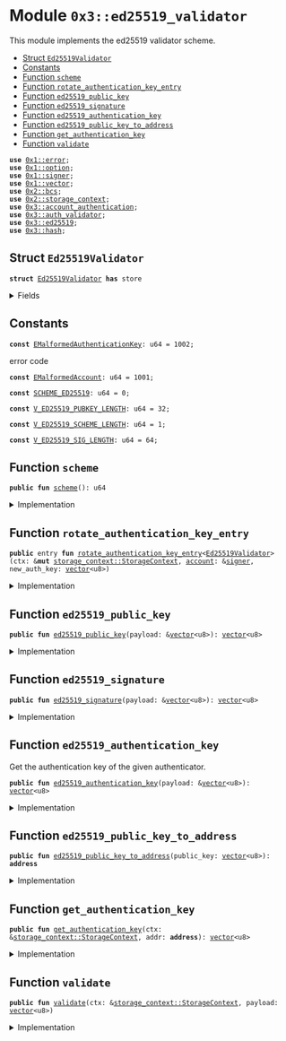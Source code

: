 
<a name="0x3_ed25519_validator"></a>

# Module `0x3::ed25519_validator`

This module implements the ed25519 validator scheme.


-  [Struct `Ed25519Validator`](#0x3_ed25519_validator_Ed25519Validator)
-  [Constants](#@Constants_0)
-  [Function `scheme`](#0x3_ed25519_validator_scheme)
-  [Function `rotate_authentication_key_entry`](#0x3_ed25519_validator_rotate_authentication_key_entry)
-  [Function `ed25519_public_key`](#0x3_ed25519_validator_ed25519_public_key)
-  [Function `ed25519_signature`](#0x3_ed25519_validator_ed25519_signature)
-  [Function `ed25519_authentication_key`](#0x3_ed25519_validator_ed25519_authentication_key)
-  [Function `ed25519_public_key_to_address`](#0x3_ed25519_validator_ed25519_public_key_to_address)
-  [Function `get_authentication_key`](#0x3_ed25519_validator_get_authentication_key)
-  [Function `validate`](#0x3_ed25519_validator_validate)


<pre><code><b>use</b> <a href="">0x1::error</a>;
<b>use</b> <a href="">0x1::option</a>;
<b>use</b> <a href="">0x1::signer</a>;
<b>use</b> <a href="">0x1::vector</a>;
<b>use</b> <a href="">0x2::bcs</a>;
<b>use</b> <a href="">0x2::storage_context</a>;
<b>use</b> <a href="account_authentication.md#0x3_account_authentication">0x3::account_authentication</a>;
<b>use</b> <a href="auth_validator.md#0x3_auth_validator">0x3::auth_validator</a>;
<b>use</b> <a href="ed25519.md#0x3_ed25519">0x3::ed25519</a>;
<b>use</b> <a href="hash.md#0x3_hash">0x3::hash</a>;
</code></pre>



<a name="0x3_ed25519_validator_Ed25519Validator"></a>

## Struct `Ed25519Validator`



<pre><code><b>struct</b> <a href="ed25519_validator.md#0x3_ed25519_validator_Ed25519Validator">Ed25519Validator</a> <b>has</b> store
</code></pre>



<details>
<summary>Fields</summary>


<dl>
<dt>
<code>dummy_field: bool</code>
</dt>
<dd>

</dd>
</dl>


</details>

<a name="@Constants_0"></a>

## Constants


<a name="0x3_ed25519_validator_EMalformedAuthenticationKey"></a>



<pre><code><b>const</b> <a href="ed25519_validator.md#0x3_ed25519_validator_EMalformedAuthenticationKey">EMalformedAuthenticationKey</a>: u64 = 1002;
</code></pre>



<a name="0x3_ed25519_validator_EMalformedAccount"></a>

error code


<pre><code><b>const</b> <a href="ed25519_validator.md#0x3_ed25519_validator_EMalformedAccount">EMalformedAccount</a>: u64 = 1001;
</code></pre>



<a name="0x3_ed25519_validator_SCHEME_ED25519"></a>



<pre><code><b>const</b> <a href="ed25519_validator.md#0x3_ed25519_validator_SCHEME_ED25519">SCHEME_ED25519</a>: u64 = 0;
</code></pre>



<a name="0x3_ed25519_validator_V_ED25519_PUBKEY_LENGTH"></a>



<pre><code><b>const</b> <a href="ed25519_validator.md#0x3_ed25519_validator_V_ED25519_PUBKEY_LENGTH">V_ED25519_PUBKEY_LENGTH</a>: u64 = 32;
</code></pre>



<a name="0x3_ed25519_validator_V_ED25519_SCHEME_LENGTH"></a>



<pre><code><b>const</b> <a href="ed25519_validator.md#0x3_ed25519_validator_V_ED25519_SCHEME_LENGTH">V_ED25519_SCHEME_LENGTH</a>: u64 = 1;
</code></pre>



<a name="0x3_ed25519_validator_V_ED25519_SIG_LENGTH"></a>



<pre><code><b>const</b> <a href="ed25519_validator.md#0x3_ed25519_validator_V_ED25519_SIG_LENGTH">V_ED25519_SIG_LENGTH</a>: u64 = 64;
</code></pre>



<a name="0x3_ed25519_validator_scheme"></a>

## Function `scheme`



<pre><code><b>public</b> <b>fun</b> <a href="ed25519_validator.md#0x3_ed25519_validator_scheme">scheme</a>(): u64
</code></pre>



<details>
<summary>Implementation</summary>


<pre><code><b>public</b> <b>fun</b> <a href="ed25519_validator.md#0x3_ed25519_validator_scheme">scheme</a>(): u64 {
   <a href="ed25519_validator.md#0x3_ed25519_validator_SCHEME_ED25519">SCHEME_ED25519</a>
}
</code></pre>



</details>

<a name="0x3_ed25519_validator_rotate_authentication_key_entry"></a>

## Function `rotate_authentication_key_entry`



<pre><code><b>public</b> entry <b>fun</b> <a href="ed25519_validator.md#0x3_ed25519_validator_rotate_authentication_key_entry">rotate_authentication_key_entry</a>&lt;<a href="ed25519_validator.md#0x3_ed25519_validator_Ed25519Validator">Ed25519Validator</a>&gt;(ctx: &<b>mut</b> <a href="_StorageContext">storage_context::StorageContext</a>, <a href="account.md#0x3_account">account</a>: &<a href="">signer</a>, new_auth_key: <a href="">vector</a>&lt;u8&gt;)
</code></pre>



<details>
<summary>Implementation</summary>


<pre><code><b>public</b> entry <b>fun</b> <a href="ed25519_validator.md#0x3_ed25519_validator_rotate_authentication_key_entry">rotate_authentication_key_entry</a>&lt;<a href="ed25519_validator.md#0x3_ed25519_validator_Ed25519Validator">Ed25519Validator</a>&gt;(ctx: &<b>mut</b> StorageContext, <a href="account.md#0x3_account">account</a>: &<a href="">signer</a>, new_auth_key: <a href="">vector</a>&lt;u8&gt;) {
   // compare newly passed auth key <b>with</b> <b>public</b> key length <b>to</b> ensure it's compatible
   <b>assert</b>!(
      <a href="_length">vector::length</a>(&new_auth_key) == <a href="ed25519_validator.md#0x3_ed25519_validator_V_ED25519_PUBKEY_LENGTH">V_ED25519_PUBKEY_LENGTH</a>,
      <a href="_invalid_argument">error::invalid_argument</a>(<a href="ed25519_validator.md#0x3_ed25519_validator_EMalformedAuthenticationKey">EMalformedAuthenticationKey</a>)
   );

   // ensure that the <a href="ed25519.md#0x3_ed25519">ed25519</a> auth key <b>to</b> <b>address</b> matched <b>with</b> the <a href="ed25519.md#0x3_ed25519">ed25519</a> <a href="account.md#0x3_account">account</a> <b>address</b>
   <b>let</b> account_addr = <a href="_address_of">signer::address_of</a>(<a href="account.md#0x3_account">account</a>);
   <b>let</b> ed25519_addr = <a href="ed25519_validator.md#0x3_ed25519_validator_ed25519_public_key_to_address">ed25519_public_key_to_address</a>(new_auth_key);
   <b>assert</b>!(
      account_addr == ed25519_addr,
      <a href="_invalid_argument">error::invalid_argument</a>(<a href="ed25519_validator.md#0x3_ed25519_validator_EMalformedAccount">EMalformedAccount</a>)
   );

   // rotate the auth key by calling rotate_authentication_key
   <a href="account_authentication.md#0x3_account_authentication_rotate_authentication_key">account_authentication::rotate_authentication_key</a>&lt;<a href="ed25519_validator.md#0x3_ed25519_validator_Ed25519Validator">Ed25519Validator</a>&gt;(ctx, <a href="account.md#0x3_account">account</a>, new_auth_key);
}
</code></pre>



</details>

<a name="0x3_ed25519_validator_ed25519_public_key"></a>

## Function `ed25519_public_key`



<pre><code><b>public</b> <b>fun</b> <a href="ed25519_validator.md#0x3_ed25519_validator_ed25519_public_key">ed25519_public_key</a>(payload: &<a href="">vector</a>&lt;u8&gt;): <a href="">vector</a>&lt;u8&gt;
</code></pre>



<details>
<summary>Implementation</summary>


<pre><code><b>public</b> <b>fun</b> <a href="ed25519_validator.md#0x3_ed25519_validator_ed25519_public_key">ed25519_public_key</a>(payload: &<a href="">vector</a>&lt;u8&gt;): <a href="">vector</a>&lt;u8&gt; {
   <b>let</b> public_key = <a href="_empty">vector::empty</a>&lt;u8&gt;();
   <b>let</b> i = <a href="ed25519_validator.md#0x3_ed25519_validator_V_ED25519_SCHEME_LENGTH">V_ED25519_SCHEME_LENGTH</a> + <a href="ed25519_validator.md#0x3_ed25519_validator_V_ED25519_SIG_LENGTH">V_ED25519_SIG_LENGTH</a>;
   <b>while</b> (i &lt; <a href="ed25519_validator.md#0x3_ed25519_validator_V_ED25519_SCHEME_LENGTH">V_ED25519_SCHEME_LENGTH</a> + <a href="ed25519_validator.md#0x3_ed25519_validator_V_ED25519_SIG_LENGTH">V_ED25519_SIG_LENGTH</a> + <a href="ed25519_validator.md#0x3_ed25519_validator_V_ED25519_PUBKEY_LENGTH">V_ED25519_PUBKEY_LENGTH</a>) {
      <b>let</b> value = <a href="_borrow">vector::borrow</a>(payload, i);
      <a href="_push_back">vector::push_back</a>(&<b>mut</b> public_key, *value);
      i = i + 1;
   };

   public_key
}
</code></pre>



</details>

<a name="0x3_ed25519_validator_ed25519_signature"></a>

## Function `ed25519_signature`



<pre><code><b>public</b> <b>fun</b> <a href="ed25519_validator.md#0x3_ed25519_validator_ed25519_signature">ed25519_signature</a>(payload: &<a href="">vector</a>&lt;u8&gt;): <a href="">vector</a>&lt;u8&gt;
</code></pre>



<details>
<summary>Implementation</summary>


<pre><code><b>public</b> <b>fun</b> <a href="ed25519_validator.md#0x3_ed25519_validator_ed25519_signature">ed25519_signature</a>(payload: &<a href="">vector</a>&lt;u8&gt;): <a href="">vector</a>&lt;u8&gt; {
   <b>let</b> sign = <a href="_empty">vector::empty</a>&lt;u8&gt;();
   <b>let</b> i = <a href="ed25519_validator.md#0x3_ed25519_validator_V_ED25519_SCHEME_LENGTH">V_ED25519_SCHEME_LENGTH</a>;
   <b>while</b> (i &lt; <a href="ed25519_validator.md#0x3_ed25519_validator_V_ED25519_SIG_LENGTH">V_ED25519_SIG_LENGTH</a> + 1) {
      <b>let</b> value = <a href="_borrow">vector::borrow</a>(payload, i);
      <a href="_push_back">vector::push_back</a>(&<b>mut</b> sign, *value);
      i = i + 1;
   };

   sign
}
</code></pre>



</details>

<a name="0x3_ed25519_validator_ed25519_authentication_key"></a>

## Function `ed25519_authentication_key`

Get the authentication key of the given authenticator.


<pre><code><b>public</b> <b>fun</b> <a href="ed25519_validator.md#0x3_ed25519_validator_ed25519_authentication_key">ed25519_authentication_key</a>(payload: &<a href="">vector</a>&lt;u8&gt;): <a href="">vector</a>&lt;u8&gt;
</code></pre>



<details>
<summary>Implementation</summary>


<pre><code><b>public</b> <b>fun</b> <a href="ed25519_validator.md#0x3_ed25519_validator_ed25519_authentication_key">ed25519_authentication_key</a>(payload: &<a href="">vector</a>&lt;u8&gt;): <a href="">vector</a>&lt;u8&gt; {
   <b>let</b> public_key = <a href="ed25519_validator.md#0x3_ed25519_validator_ed25519_public_key">ed25519_public_key</a>(payload);
   <b>let</b> addr = <a href="ed25519_validator.md#0x3_ed25519_validator_ed25519_public_key_to_address">ed25519_public_key_to_address</a>(public_key);
   moveos_std::bcs::to_bytes(&addr)
}
</code></pre>



</details>

<a name="0x3_ed25519_validator_ed25519_public_key_to_address"></a>

## Function `ed25519_public_key_to_address`



<pre><code><b>public</b> <b>fun</b> <a href="ed25519_validator.md#0x3_ed25519_validator_ed25519_public_key_to_address">ed25519_public_key_to_address</a>(public_key: <a href="">vector</a>&lt;u8&gt;): <b>address</b>
</code></pre>



<details>
<summary>Implementation</summary>


<pre><code><b>public</b> <b>fun</b> <a href="ed25519_validator.md#0x3_ed25519_validator_ed25519_public_key_to_address">ed25519_public_key_to_address</a>(public_key: <a href="">vector</a>&lt;u8&gt;): <b>address</b> {
   <b>let</b> bytes = <a href="_singleton">vector::singleton</a>((<a href="ed25519_validator.md#0x3_ed25519_validator_SCHEME_ED25519">SCHEME_ED25519</a> <b>as</b> u8));
   <a href="_append">vector::append</a>(&<b>mut</b> bytes, public_key);
   moveos_std::bcs::to_address(hash::blake2b256(&bytes))
}
</code></pre>



</details>

<a name="0x3_ed25519_validator_get_authentication_key"></a>

## Function `get_authentication_key`



<pre><code><b>public</b> <b>fun</b> <a href="ed25519_validator.md#0x3_ed25519_validator_get_authentication_key">get_authentication_key</a>(ctx: &<a href="_StorageContext">storage_context::StorageContext</a>, addr: <b>address</b>): <a href="">vector</a>&lt;u8&gt;
</code></pre>



<details>
<summary>Implementation</summary>


<pre><code><b>public</b> <b>fun</b> <a href="ed25519_validator.md#0x3_ed25519_validator_get_authentication_key">get_authentication_key</a>(ctx: &StorageContext, addr: <b>address</b>): <a href="">vector</a>&lt;u8&gt; {
   <b>let</b> auth_key_option = <a href="account_authentication.md#0x3_account_authentication_get_authentication_key">account_authentication::get_authentication_key</a>&lt;<a href="ed25519_validator.md#0x3_ed25519_validator_Ed25519Validator">Ed25519Validator</a>&gt;(ctx, addr);
   <b>if</b>(<a href="_is_some">option::is_some</a>(&auth_key_option)){
      <a href="_extract">option::extract</a>(&<b>mut</b> auth_key_option)
   }<b>else</b>{
     //<b>if</b> AuthenticationKey does not exist, <b>return</b> addr <b>as</b> authentication key
     moveos_std::bcs::to_bytes(&addr)
   }
}
</code></pre>



</details>

<a name="0x3_ed25519_validator_validate"></a>

## Function `validate`



<pre><code><b>public</b> <b>fun</b> <a href="ed25519_validator.md#0x3_ed25519_validator_validate">validate</a>(ctx: &<a href="_StorageContext">storage_context::StorageContext</a>, payload: <a href="">vector</a>&lt;u8&gt;)
</code></pre>



<details>
<summary>Implementation</summary>


<pre><code><b>public</b> <b>fun</b> <a href="ed25519_validator.md#0x3_ed25519_validator_validate">validate</a>(ctx: &StorageContext, payload: <a href="">vector</a>&lt;u8&gt;){
     <b>let</b> auth_key = <a href="ed25519_validator.md#0x3_ed25519_validator_ed25519_authentication_key">ed25519_authentication_key</a>(&payload);
     <b>let</b> auth_key_in_account = <a href="ed25519_validator.md#0x3_ed25519_validator_get_authentication_key">get_authentication_key</a>(ctx, <a href="_sender">storage_context::sender</a>(ctx));
     <b>assert</b>!(
         auth_key_in_account == auth_key,
         <a href="auth_validator.md#0x3_auth_validator_error_invalid_account_auth_key">auth_validator::error_invalid_account_auth_key</a>()
     );
     <b>assert</b>!(
     <a href="ed25519.md#0x3_ed25519_verify">ed25519::verify</a>(&<a href="ed25519_validator.md#0x3_ed25519_validator_ed25519_signature">ed25519_signature</a>(&payload),
         &<a href="ed25519_validator.md#0x3_ed25519_validator_ed25519_public_key">ed25519_public_key</a>(&payload),
         &<a href="_tx_hash">storage_context::tx_hash</a>(ctx)),
    <a href="auth_validator.md#0x3_auth_validator_error_invalid_account_auth_key">auth_validator::error_invalid_account_auth_key</a>());
}
</code></pre>



</details>
